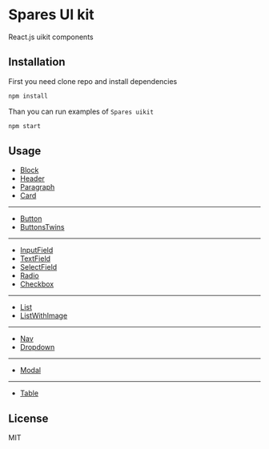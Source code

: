 # Spares UI kit

React.js uikit components

## Installation

First you need clone repo and install dependencies

```sh
npm install
```

Than you can run examples of `Spares uikit`

```sh
npm start
```


## Usage

- [Block](https://github.com/korchemkin/spares/tree/master/src/block)
- [Header](https://github.com/korchemkin/spares/tree/master/src/header)
- [Paragraph](https://github.com/korchemkin/spares/tree/master/src/paragraph)
- [Card](https://github.com/korchemkin/spares/tree/master/src/card)

___

- [Button](https://github.com/korchemkin/spares/tree/master/src/button)
- [ButtonsTwins](https://github.com/korchemkin/spares/tree/master/src/buttons_twins)

___

- [InputField](https://github.com/korchemkin/spares/tree/master/src/input_field)
- [TextField](https://github.com/korchemkin/spares/tree/master/src/text_field)
- [SelectField](https://github.com/korchemkin/spares/tree/master/src/select_field)
- [Radio](https://github.com/korchemkin/spares/tree/master/src/radio)
- [Checkbox](https://github.com/korchemkin/spares/tree/master/src/checkbox)

___

- [List](https://github.com/korchemkin/spares/tree/master/src/list)
- [ListWithImage](https://github.com/korchemkin/spares/tree/master/src/list_with_image)

___

- [Nav](https://github.com/korchemkin/spares/tree/master/src/nav)
- [Dropdown](https://github.com/korchemkin/spares/tree/master/src/dropdown)

___

- [Modal](https://github.com/korchemkin/spares/tree/master/src/modal)

___

- [Table](https://github.com/korchemkin/spares/tree/master/src/table)

## License

MIT
